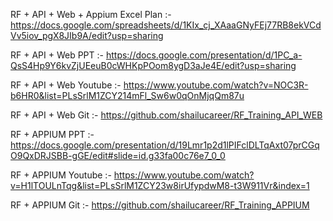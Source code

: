 RF + API + Web + Appium Excel Plan :- https://docs.google.com/spreadsheets/d/1KIx_cj_XAaaGNyFEj77RB8ekVCdVv5iov_pgX8JIb9A/edit?usp=sharing

RF + API + Web PPT :- https://docs.google.com/presentation/d/1PC_a-QsS4Hp9Y6kvZjUEeuB0cWHKpPOom8ygD3aJe4E/edit?usp=sharing

RF + API + Web Youtube :- https://www.youtube.com/watch?v=NOC3R-b6HR0&list=PLsSrlM1ZCY214mFl_Sw6w0qOnMjqQm87u

RF + API + Web Git :- https://github.com/shailucareer/RF_Training_API_WEB

RF + APPIUM PPT :- https://docs.google.com/presentation/d/19Lmr1p2d1lPIFclDLTqAxt07prCGqO9QxDRJSBB-gGE/edit#slide=id.g33fa00c76e7_0_0

RF + APPIUM Youtube :- https://www.youtube.com/watch?v=H1lTOULnTqg&list=PLsSrlM1ZCY23w8irUfypdwM8-t3W911Vr&index=1

RF + APPIUM Git :- https://github.com/shailucareer/RF_Training_APPIUM
